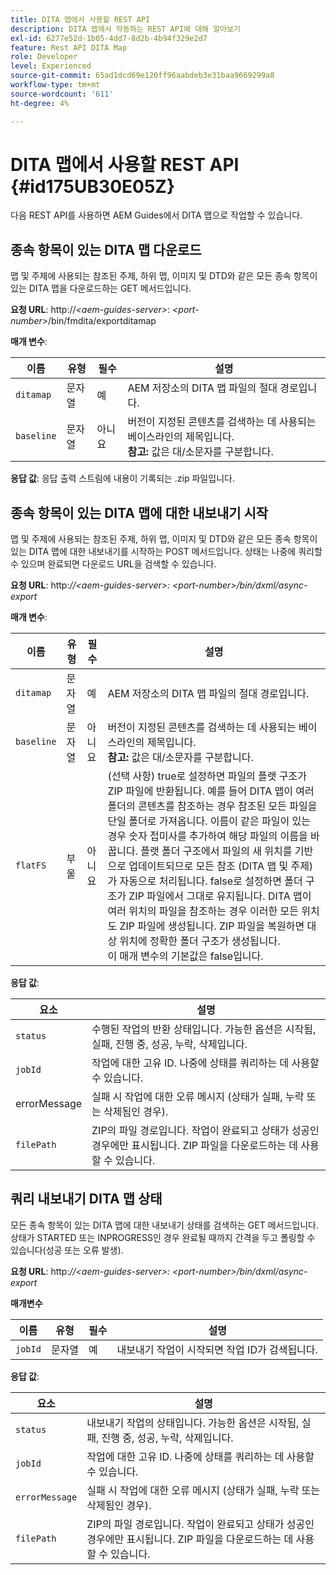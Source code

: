 ```yaml
---
title: DITA 맵에서 사용할 REST API
description: DITA 맵에서 작동하는 REST API에 대해 알아보기
exl-id: 6277e52d-1b05-4dd7-8d2b-4b94f329e2d7
feature: Rest API DITA Map
role: Developer
level: Experienced
source-git-commit: 65ad1dcd69e120ff96aabdeb3e31baa9669299a8
workflow-type: tm+mt
source-wordcount: '611'
ht-degree: 4%

---
```


# DITA 맵에서 사용할 REST API {#id175UB30E05Z}

다음 REST API를 사용하면 AEM Guides에서 DITA 맵으로 작업할 수 있습니다.

## 종속 항목이 있는 DITA 맵 다운로드

맵 및 주제에 사용되는 참조된 주제, 하위 맵, 이미지 및 DTD와 같은 모든 종속 항목이 있는 DITA 맵을 다운로드하는 GET 메서드입니다.

**요청 URL**:
http://*&lt;aem-guides-server\>*: *&lt;port-number\>*/bin/fmdita/exportditamap

**매개 변수**:

| 이름 | 유형 | 필수 | 설명 |
|----|----|--------|-----------|
| `ditamap` | 문자열 | 예 | AEM 저장소의 DITA 맵 파일의 절대 경로입니다. |
| `baseline` | 문자열 | 아니요 | 버전이 지정된 콘텐츠를 검색하는 데 사용되는 베이스라인의 제목입니다. <br> **참고:** 값은 대/소문자를 구분합니다. |

**응답 값**:
응답 출력 스트림에 내용이 기록되는 .zip 파일입니다.

## 종속 항목이 있는 DITA 맵에 대한 내보내기 시작

맵 및 주제에 사용되는 참조된 주제, 하위 맵, 이미지 및 DTD와 같은 모든 종속 항목이 있는 DITA 맵에 대한 내보내기를 시작하는 POST 메서드입니다. 상태는 나중에 쿼리할 수 있으며 완료되면 다운로드 URL을 검색할 수 있습니다.

**요청 URL**:
http:*//&lt;aem-guides-server\>: &lt;port-number\>/bin/dxml/async-export*

**매개 변수**:

| 이름 | 유형 | 필수 | 설명 |
|----|----|--------|-----------|
| `ditamap` | 문자열 | 예 | AEM 저장소의 DITA 맵 파일의 절대 경로입니다. |
| `baseline` | 문자열 | 아니요 | 버전이 지정된 콘텐츠를 검색하는 데 사용되는 베이스라인의 제목입니다. <br> **참고:** 값은 대/소문자를 구분합니다. |
| `flatFS` | 부울 | 아니요 | \(선택 사항\) true로 설정하면 파일의 플랫 구조가 ZIP 파일에 반환됩니다. 예를 들어 DITA 맵이 여러 폴더의 콘텐츠를 참조하는 경우 참조된 모든 파일을 단일 폴더로 가져옵니다. 이름이 같은 파일이 있는 경우 숫자 접미사를 추가하여 해당 파일의 이름을 바꿉니다. 플랫 폴더 구조에서 파일의 새 위치를 기반으로 업데이트되므로 모든 참조 \(DITA 맵 및 주제\)가 자동으로 처리됩니다. false로 설정하면 폴더 구조가 ZIP 파일에서 그대로 유지됩니다. DITA 맵이 여러 위치의 파일을 참조하는 경우 이러한 모든 위치도 ZIP 파일에 생성됩니다. ZIP 파일을 복원하면 대상 위치에 정확한 폴더 구조가 생성됩니다. <br> 이 매개 변수의 기본값은 false입니다. |

**응답 값**:

| 요소 | 설명 |
|-------|-----------|
| `status` | 수행된 작업의 반환 상태입니다. 가능한 옵션은 시작됨, 실패, 진행 중, 성공, 누락, 삭제입니다. |
| `jobId` | 작업에 대한 고유 ID. 나중에 상태를 쿼리하는 데 사용할 수 있습니다. |
| errorMessage | 실패 시 작업에 대한 오류 메시지 \(상태가 실패, 누락 또는 삭제됨인 경우\). |
| `filePath` | ZIP의 파일 경로입니다. 작업이 완료되고 상태가 성공인 경우에만 표시됩니다. ZIP 파일을 다운로드하는 데 사용할 수 있습니다. |

## 쿼리 내보내기 DITA 맵 상태

모든 종속 항목이 있는 DITA 맵에 대한 내보내기 상태를 검색하는 GET 메서드입니다. 상태가 STARTED 또는 INPROGRESS인 경우 완료될 때까지 간격을 두고 폴링할 수 있습니다\(성공 또는 오류 발생\).

**요청 URL**:
http:*//&lt;aem-guides-server\>: &lt;port-number\>/bin/dxml/async-export*

**매개변수**

| 이름 | 유형 | 필수 | 설명 |
|----|----|--------|-----------|
| `jobId` | 문자열 | 예 | 내보내기 작업이 시작되면 작업 ID가 검색됩니다. |

**응답 값**:

| 요소 | 설명 |
|-------|-----------|
| `status` | 내보내기 작업의 상태입니다. 가능한 옵션은 시작됨, 실패, 진행 중, 성공, 누락, 삭제입니다. |
| `jobId` | 작업에 대한 고유 ID. 나중에 상태를 쿼리하는 데 사용할 수 있습니다. |
| `errorMessage` | 실패 시 작업에 대한 오류 메시지 \(상태가 실패, 누락 또는 삭제됨인 경우\). |
| `filePath` | ZIP의 파일 경로입니다. 작업이 완료되고 상태가 성공인 경우에만 표시됩니다. ZIP 파일을 다운로드하는 데 사용할 수 있습니다. |
